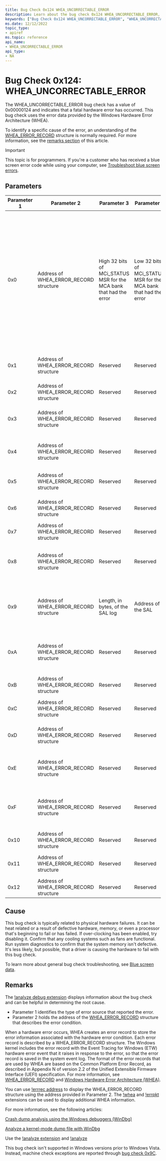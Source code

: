 ```yaml
---
title: Bug Check 0x124 WHEA_UNCORRECTABLE_ERROR
description: Learn about the bug check 0x124 WHEA_UNCORRECTABLE_ERROR, which indicates that a fatal hardware error has occurred.
keywords: ["Bug Check 0x124 WHEA_UNCORRECTABLE_ERROR", "WHEA_UNCORRECTABLE_ERROR"]
ms.date: 12/12/2022
topic_type:
- apiref
ms.topic: reference
api_name:
- WHEA_UNCORRECTABLE_ERROR
api_type:
- NA
---
```


# Bug Check 0x124: WHEA_UNCORRECTABLE_ERROR

The WHEA_UNCORRECTABLE_ERROR bug check has a value of 0x00000124 and indicates that a fatal hardware error has occurred. This bug check uses the error data provided by the Windows Hardware Error Architecture (WHEA).

To identify a specific cause of the error, an understanding of the [WHEA\_ERROR\_RECORD](/windows-hardware/drivers/ddi/ntddk/ns-ntddk-_whea_error_record) structure is normally required. For more information, see the [remarks section](#remarks) of this article.

> [!IMPORTANT]
> This topic is for programmers. If you're a customer who has received a blue screen error code while using your computer, see [Troubleshoot blue screen errors](https://www.windows.com/stopcode).

## Parameters

| Parameter 1 | Parameter 2 | Parameter 3 | Parameter 4 | Cause of error |
|-------------|-------------|-------------|-------------|----------------|
| 0x0         | Address of WHEA_ERROR_RECORD structure | High 32 bits of MCi_STATUS MSR for the MCA bank that had the error | Low 32 bits of MCi_STATUS MSR for the MCA bank that had the error | A machine check exception occurred.<br><br> These parameter descriptions apply if the processor is based on the x64 architecture, or the x86 architecture that has the MCA feature available (for example, Intel Pentium Pro, Pentium IV, or Xeon). |
| 0x1         | Address of WHEA_ERROR_RECORD structure | Reserved | Reserved | A corrected machine check exception occurred. |
| 0x2         | Address of WHEA_ERROR_RECORD structure | Reserved | Reserved | A corrected platform error occurred.          |
| 0x3         | Address of WHEA_ERROR_RECORD structure | Reserved | Reserved | A nonmaskable interrupt (NMI) error occurred. |
| 0x4         | Address of WHEA_ERROR_RECORD structure | Reserved | Reserved | An uncorrectable PCI Express error occurred.  |
| 0x5         | Address of WHEA_ERROR_RECORD structure | Reserved | Reserved | A generic hardware error occurred. |
| 0x6         | Address of WHEA_ERROR_RECORD structure | Reserved | Reserved | An initialization error occurred. |
| 0x7         | Address of WHEA_ERROR_RECORD structure | Reserved | Reserved | A BOOT error occurred. |
| 0x8         | Address of WHEA_ERROR_RECORD structure | Reserved | Reserved | A scalable coherent interface (SCI) generic error occurred. |
| 0x9         | Address of WHEA_ERROR_RECORD structure | Length, in bytes, of the SAL log | Address of the SAL | An uncorrectable Itanium-based machine check abort error occurred. |
| 0xA         | Address of WHEA_ERROR_RECORD structure | Reserved | Reserved | A corrected Itanium-based machine check error occurred. |
| 0xB         | Address of WHEA_ERROR_RECORD structure | Reserved | Reserved | A corrected Itanium platform error occurred. |
| 0xC         | Address of WHEA_ERROR_RECORD structure | Reserved | Reserved | Other types of error sources v2. |
| 0xD         | Address of WHEA_ERROR_RECORD structure | Reserved | Reserved | SCI-based GHESv2 (ACPI generic hardware error source). |
| 0xE         | Address of WHEA_ERROR_RECORD structure | Reserved | Reserved | BMC (baseboard management controller) error info. |
| 0xF         | Address of WHEA_ERROR_RECORD structure | Reserved | Reserved | ARS PMEM (address range scrubbing persistent memory) error source.|
| 0x10        | Address of WHEA_ERROR_RECORD structure | Reserved | Reserved | Device driver error source. |
| 0x11        | Address of WHEA_ERROR_RECORD structure | Reserved | Reserved | Arm Synchronous External Abort. |
| 0x12        | Address of WHEA_ERROR_RECORD structure | Reserved | Reserved | Arm SError Interrupt. |

## Cause

This bug check is typically related to physical hardware failures. It can be heat related or a result of defective hardware, memory, or even a processor that's beginning to fail or has failed. If over-clocking has been enabled, try disabling it. Confirm that any cooling systems such as fans are functional. Run system diagnostics to confirm that the system memory isn't defective. It's less likely, but possible, that a driver is causing the hardware to fail with this bug check.

To learn more about general bug check troubleshooting, see [Blue screen data](blue-screen-data.md).

## Remarks

The [!analyze debug extension](../debuggercmds/-analyze.md) displays information about the bug check and can be helpful in determining the root cause.

- Parameter 1 identifies the type of error source that reported the error.
- Parameter 2 holds the address of the [WHEA\_ERROR\_RECORD](/windows-hardware/drivers/ddi/ntddk/ns-ntddk-_whea_error_record) structure that describes the error condition.

When a hardware error occurs, WHEA creates an error record to store the error information associated with the hardware error condition. Each error record is described by a WHEA\_ERROR\_RECORD structure. The Windows kernel includes the error record with the Event Tracing for Windows (ETW) hardware error event that it raises in response to the error, so that the error record is saved in the system event log. The format of the error records that are used by WHEA are based on the Common Platform Error Record, as described in Appendix N of version 2.2 of the Unified Extensible Firmware Interface (UEFI) specification. For more information, see [WHEA\_ERROR\_RECORD](/windows-hardware/drivers/ddi/ntddk/ns-ntddk-_whea_error_record) and [Windows Hardware Error Architecture (WHEA)](../whea/index.md).

You can use [!errrec address](../debuggercmds/-errrec.md) to display the WHEA\_ERROR\_RECORD structure using the address provided in Parameter 2. The [!whea](../debuggercmds/-whea.md) and [!errpkt](../debuggercmds/-errpkt.md) extensions can be used to display additional WHEA information.

For more information, see the following articles:

[Crash dump analysis using the Windows debuggers (WinDbg)](crash-dump-files.md)

[Analyze a kernel-mode dump file with WinDbg](analyzing-a-kernel-mode-dump-file-with-windbg.md)

Use the [!analyze extension](using-the--analyze-extension.md) and [!analyze](../debuggercmds/-analyze.md)

This bug check isn't supported in Windows versions prior to Windows Vista. Instead, machine check exceptions are reported through [bug check 0x9C](bug-check-0x9c--machine-check-exception.md).
